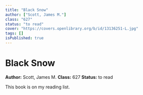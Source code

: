 ```yaml
---
title: "Black Snow"
author: ["Scott, James M."]
class: "627"
status: "to read"
cover: "https://covers.openlibrary.org/b/id/13136251-L.jpg"
tags: []
isPublished: true
---
```


# Black Snow

**Author:** Scott, James M.
**Class:** 627
**Status:** to read

This book is on my reading list. 